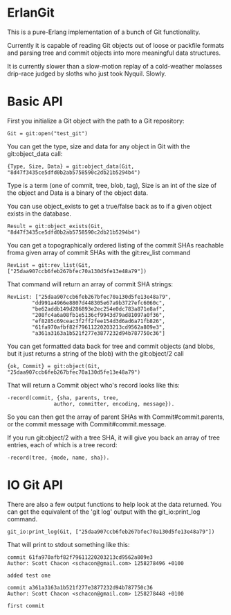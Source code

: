 ErlanGit
====================

This is a pure-Erlang implementation of a bunch of Git functionality.  

Currently it is capable of reading Git objects out of loose or packfile 
formats and parsing tree and commit objects into more meaningful data
structures.

It is currently slower than a slow-motion replay of a cold-weather molasses
drip-race judged by sloths who just took Nyquil. Slowly.

Basic API
====================

First you initialize a Git object with the path to a Git repository:

	Git = git:open("test_git")

You can get the type, size and data for any object in Git with the
git:object_data call:

	{Type, Size, Data} = git:object_data(Git, "8d47f3435ce5dfd0b2ab5758590c2db21b5294b4")

Type is a term (one of commit, tree, blob, tag), Size is an int of the size of
the object and Data is a binary of the object data.

You can use object_exists to get a true/false back as to if a given object
exists in the database.

	Result = git:object_exists(Git, "8d47f3435ce5dfd0b2ab5758590c2db21b5294b4")

You can get a topographically ordered listing of the commit SHAs reachable 
froma given array of commit SHAs with the git:rev_list command

	RevList = git:rev_list(Git, ["25daa907ccb6feb267bfec70a130d5fe13e48a79"])

That command will return an array of commit SHA strings:

	RevList: ["25daa907ccb6feb267bfec70a130d5fe13e48a79",
            "dd991a4966e8807d448305e67a9b3727efc6060c",
            "be62addb149d286893e2ec254e0dc783a871e8af",
            "208fc4a6a08fb1e5136cf9943d79ad81097a0f36",
            "ef8285c69ceac3f2ff2fee154d3d6ad6a71fb826",
            "61fa970afbf82f79611220203213cd9562a809e3",
            "a361a3163a1b521f277e3877232d94b787750c36"]

You can get formatted data back for tree and commit objects (and blobs, but it
just returns a string of the blob) with the git:object/2 call

	{ok, Commit} = git:object(Git, "25daa907ccb6feb267bfec70a130d5fe13e48a79")

That will return a Commit object who's record looks like this:

	-record(commit, {sha, parents, tree,
                   author, committer, encoding, message}).

So you can then get the array of parent SHAs with Commit#commit.parents, or
the commit message with Commit#commit.message.

If you run git:object/2 with a tree SHA, it will give you back an array of
tree entries, each of which is a tree record:

	-record(tree, {mode, name, sha}).

IO Git API
===================

There are also a few output functions to help look at the data returned.  You
can get the equivalent of the 'git log' output with the git_io:print_log command.

	git_io:print_log(Git, ["25daa907ccb6feb267bfec70a130d5fe13e48a79"])

That will print to stdout something like this:

	commit 61fa970afbf82f79611220203213cd9562a809e3
	Author: Scott Chacon <schacon@gmail.com> 1258278496 +0100

	added test one

	commit a361a3163a1b521f277e3877232d94b787750c36
	Author: Scott Chacon <schacon@gmail.com> 1258278448 +0100

	first commit

